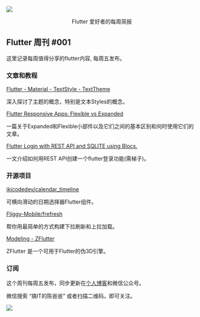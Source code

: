 ![](http://yp.3yi.ink/s/6f41e553dba88f4e6badd471e9fe3bdb)


<div align='center' >Flutter 爱好者的每周简报</div>


## Flutter 周刊 #001

这里记录每周值得分享的flutter内容, 每周五发布。


### 文章和教程

[Flutter - Material - TextStyle - TextTheme](https://www.didierboelens.com/2020/05/material-textstyle-texttheme/#disqus_thread)

深入探讨了主题的概念，特别是文本Styles的概念。

[Flutter Responsive Apps: Flexible vs Expanded](https://itnext.io/flutter-responsive-apps-flexible-vs-expanded-ff8cc92b468f)

一篇关于Expanded和Flexible小部件以及它们之间的基本区别和何时使用它们的文章。

[Flutter Login with REST API and SQLITE using Blocs.](https://medium.com/flutter-community/flutter-login-with-rest-api-and-sqlite-using-blocs-61866fafc844)

一文介绍如何用REST API创建一个flutter登录功能(需梯子)。



### 开源项目

[ikicodedev/calendar_timeline](https://github.com/ikicodedev/calendar_timeline)

可横向滑动的日期选择器Flutter组件。

[Fliggy-Mobile/frefresh](https://github.com/ikicodedev/calendar_timeline)

帮你用最简单的方式构建下拉刷新和上拉加载。

[Modeling - ZFlutter](https://z.flutter.gallery/docs/modeling/)

ZFlutter 是一个可用于Flutter的伪3D引擎。



### 订阅

这个周刊每周五发布，同步更新在[个人博客](https://chyaohui.github.io/)和微信公众号。

微信搜索 “搞IT的陈爸爸” 或者扫描二维码，即可关注。

![](http://yp.3yi.ink/s/6b73fcf6f5790be13c4e75b8926d0c57)




